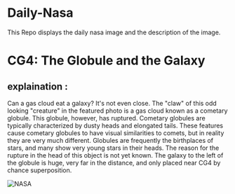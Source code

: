 # Daily-Nasa

This Repo displays the daily nasa image and the description of the image.

<!--NASA-->
# CG4: The Globule and the Galaxy
## explaination :

Can a gas cloud eat a galaxy?  It's not even close.  The "claw" of this odd looking "creature" in the featured photo is a gas cloud known as a cometary globule.  This globule, however, has ruptured.  Cometary globules are typically characterized by dusty heads and elongated tails.  These features cause cometary globules to have visual similarities to comets, but in reality they are very much different.  Globules are frequently the birthplaces of stars, and many show very young stars in their heads. The reason for the rupture in the head of this object is not yet known. The galaxy to the left of the globule is huge, very far in the distance, and only placed near CG4 by chance superposition.

![NASA](https://apod.nasa.gov/apod/image/2405/Cg4Galaxy_CtioRector_960.jpg)
<!--/NASA-->